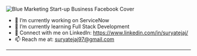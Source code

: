 ![Blue Marketing Start-up Business Facebook Cover](https://user-images.githubusercontent.com/45379824/116827447-9d83f300-abb6-11eb-8f4b-4f10382a23ca.png)

- 🔭 I’m currently working on ServiceNow
- 🌱 I’m currently learning Full Stack Development
- 💬 Connect with me on LinkedIn: https://www.linkedin.com/in/suryatejaj/
- 📫 Reach me at: suryatejaj97@gmail.com
---
